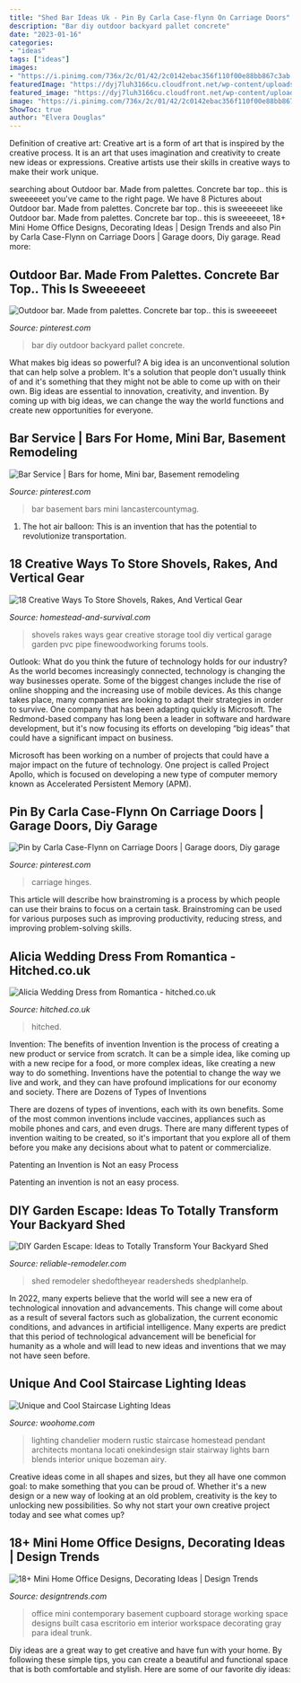 ```yaml
---
title: "Shed Bar Ideas Uk - Pin By Carla Case-flynn On Carriage Doors"
description: "Bar diy outdoor backyard pallet concrete"
date: "2023-01-16"
categories:
- "ideas"
tags: ["ideas"]
images:
- "https://i.pinimg.com/736x/2c/01/42/2c0142ebac356f110f00e88bb867c3ab.jpg"
featuredImage: "https://dyj7luh3166cu.cloudfront.net/wp-content/uploads/sites/6/2017/01/bar-shed.jpg"
featured_image: "https://dyj7luh3166cu.cloudfront.net/wp-content/uploads/sites/6/2017/01/bar-shed.jpg"
image: "https://i.pinimg.com/736x/2c/01/42/2c0142ebac356f110f00e88bb867c3ab.jpg"
ShowToc: true
author: "Elvera Douglas"
---
```



Definition of creative art:
Creative art is a form of art that is inspired by the creative process. It is an art that uses imagination and creativity to create new ideas or expressions. Creative artists use their skills in creative ways to make their work unique.

	

		
searching about Outdoor bar. Made from palettes. Concrete bar top.. this is sweeeeeet you've came to the right page. We have 8 Pictures about Outdoor bar. Made from palettes. Concrete bar top.. this is sweeeeeet like Outdoor bar. Made from palettes. Concrete bar top.. this is sweeeeeet, 18+ Mini Home Office Designs, Decorating Ideas | Design Trends and also Pin by Carla Case-Flynn on Carriage Doors | Garage doors, Diy garage. Read more:
		
    
## Outdoor Bar. Made From Palettes. Concrete Bar Top.. This Is Sweeeeeet

<img loading=lazy src="https://i.pinimg.com/736x/b7/9c/9f/b79c9f723698794fe042b4ac8a9d5be7.jpg" onerror="this.onerror=null;this.src='https://tse2.mm.bing.net/th?id=OIP.bR8V9oZrIAjLHzN9l3AjjQHaK-&amp;pid=15.1';" alt="Outdoor bar. Made from palettes. Concrete bar top.. this is sweeeeeet">

_Source: pinterest.com_

>bar diy outdoor backyard pallet concrete. 

	

What makes big ideas so powerful?
A big idea is an unconventional solution that can help solve a problem. It's a solution that people don't usually think of and it's something that they might not be able to come up with on their own. Big ideas are essential to innovation, creativity, and invention. By coming up with big ideas, we can change the way the world functions and create new opportunities for everyone.

    
## Bar Service | Bars For Home, Mini Bar, Basement Remodeling

<img loading=lazy src="https://i.pinimg.com/736x/2c/01/42/2c0142ebac356f110f00e88bb867c3ab.jpg" onerror="this.onerror=null;this.src='https://tse4.mm.bing.net/th?id=OIP.OBfLkQwVHYHV9OUWqjgt6QHaLH&amp;pid=15.1';" alt="Bar Service | Bars for home, Mini bar, Basement remodeling">

_Source: pinterest.com_

>bar basement bars mini lancastercountymag. 

	

1. The hot air balloon: This is an invention that has the potential to revolutionize transportation.

    
## 18 Creative Ways To Store Shovels, Rakes, And Vertical Gear

<img loading=lazy src="http://homestead-and-survival.com/wp-content/uploads/2016/02/16-creative-ways-to-store-shovels-rakes-and-vetical-gear.jpg" onerror="this.onerror=null;this.src='https://tse1.mm.bing.net/th?id=OIP.mwiH79DVAoGu90pMgg3PXwHaMn&amp;pid=15.1';" alt="18 Creative Ways To Store Shovels, Rakes, And Vertical Gear">

_Source: homestead-and-survival.com_

>shovels rakes ways gear creative storage tool diy vertical garage garden pvc pipe finewoodworking forums tools. 

	

Outlook: What do you think the future of technology holds for our industry?
As the world becomes increasingly connected, technology is changing the way businesses operate. Some of the biggest changes include the rise of online shopping and the increasing use of mobile devices. As this change takes place, many companies are looking to adapt their strategies in order to survive. 
One company that has been adapting quickly is Microsoft. The Redmond-based company has long been a leader in software and hardware development, but it's now focusing its efforts on developing “big ideas” that could have a significant impact on business. 

Microsoft has been working on a number of projects that could have a major impact on the future of technology. One project is called Project Apollo, which is focused on developing a new type of computer memory known as Accelerated Persistent Memory (APM).

    
## Pin By Carla Case-Flynn On Carriage Doors | Garage Doors, Diy Garage

<img loading=lazy src="https://i.pinimg.com/736x/4e/ad/d9/4eadd9e9163a96f493774177c9a12569.jpg" onerror="this.onerror=null;this.src='https://tse3.mm.bing.net/th?id=OIP.Lom4W4Il-q-c2i1D4gfEJgHaHW&amp;pid=15.1';" alt="Pin by Carla Case-Flynn on Carriage Doors | Garage doors, Diy garage">

_Source: pinterest.com_

>carriage hinges. 

	

This article will describe how brainstroming is a process by which people can use their brains to focus on a certain task. Brainstroming can be used for various purposes such as improving productivity, reducing stress, and improving problem-solving skills.

    
## Alicia Wedding Dress From Romantica - Hitched.co.uk

<img loading=lazy src="https://cdn0.hitched.co.uk/cat/wedding-dresses/romantica/alicia--mfvo436085.jpg" onerror="this.onerror=null;this.src='https://tse2.mm.bing.net/th?id=OIP.Ldg-tOo0bsUKNGUXYxU1QgHaLH&amp;pid=15.1';" alt="Alicia Wedding Dress from Romantica - hitched.co.uk">

_Source: hitched.co.uk_

>hitched. 

	

Invention: The benefits of invention
Invention is the process of creating a new product or service from scratch. It can be a simple idea, like coming up with a new recipe for a food, or more complex ideas, like creating a new way to do something. Inventions have the potential to change the way we live and work, and they can have profound implications for our economy and society.
There are Dozens of Types of Inventions

There are dozens of types of inventions, each with its own benefits. Some of the most common inventions include vaccines, appliances such as mobile phones and cars, and even drugs. There are many different types of invention waiting to be created, so it's important that you explore all of them before you make any decisions about what to patent or commercialize.

Patenting an Invention is Not an easy Process

Patenting an invention is not an easy process.

    
## DIY Garden Escape: Ideas To Totally Transform Your Backyard Shed

<img loading=lazy src="https://dyj7luh3166cu.cloudfront.net/wp-content/uploads/sites/6/2017/01/bar-shed.jpg" onerror="this.onerror=null;this.src='https://tse4.mm.bing.net/th?id=OIP.AprPBpg4IT5IjTdgHH0KLgHaFj&amp;pid=15.1';" alt="DIY Garden Escape: Ideas to Totally Transform Your Backyard Shed">

_Source: reliable-remodeler.com_

>shed remodeler shedoftheyear readersheds shedplanhelp. 

	

In 2022, many experts believe that the world will see a new era of technological innovation and advancements. This change will come about as a result of several factors such as globalization, the current economic conditions, and advances in artificial intelligence. Many experts are predict that this period of technological advancement will be beneficial for humanity as a whole and will lead to new ideas and inventions that we may not have seen before.

    
## Unique And Cool Staircase Lighting Ideas

<img loading=lazy src="https://www.woohome.com/wp-content/uploads/2020/09/14-Rustic-Chandelier-With-an-Airy-Openwork-Design.jpg" onerror="this.onerror=null;this.src='https://tse4.mm.bing.net/th?id=OIP.TATU5_cm_71T5aDdFZXbHgHaLH&amp;pid=15.1';" alt="Unique and Cool Staircase Lighting Ideas">

_Source: woohome.com_

>lighting chandelier modern rustic staircase homestead pendant architects montana locati onekindesign stair stairway lights barn blends interior unique bozeman airy. 

	

Creative ideas come in all shapes and sizes, but they all have one common goal: to make something that you can be proud of. Whether it's a new design or a new way of looking at an old problem, creativity is the key to unlocking new possibilities. So why not start your own creative project today and see what comes up?

    
## 18+ Mini Home Office Designs, Decorating Ideas | Design Trends

<img loading=lazy src="https://images.designtrends.com/wp-content/uploads/2016/01/12122053/Built-In-Mini-Home-Office.jpg" onerror="this.onerror=null;this.src='https://tse2.mm.bing.net/th?id=OIP.aUjhhX4RMeJ2eoNnrHp2AwHaE-&amp;pid=15.1';" alt="18+ Mini Home Office Designs, Decorating Ideas | Design Trends">

_Source: designtrends.com_

>office mini contemporary basement cupboard storage working space designs built casa escritorio em interior workspace decorating gray para ideal trunk. 

	

Diy ideas are a great way to get creative and have fun with your home. By following these simple tips, you can create a beautiful and functional space that is both comfortable and stylish. Here are some of our favorite diy ideas: 

